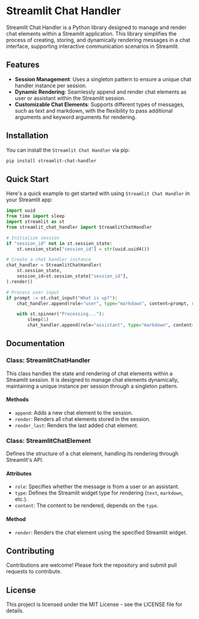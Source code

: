 # Streamlit Chat Handler

Streamlit Chat Handler is a Python library designed to manage and render chat elements within a Streamlit application. This library simplifies the process of creating, storing, and dynamically rendering messages in a chat interface, supporting interactive communication scenarios in Streamlit.

## Features

- **Session Management**: Uses a singleton pattern to ensure a unique chat handler instance per session.
- **Dynamic Rendering**: Seamlessly append and render chat elements as user or assistant within the Streamlit session.
- **Customizable Chat Elements**: Supports different types of messages, such as text and markdown, with the flexibility to pass additional arguments and keyword arguments for rendering.

## Installation

You can install the `Streamlit Chat Handler` via pip:

```bash
pip install streamlit-chat-handler
```

## Quick Start

Here's a quick example to get started with using `Streamlit Chat Handler` in your Streamlit app:

```python
import uuid
from time import sleep
import streamlit as st
from streamlit_chat_handler import StreamlitChatHandler

# Initialize session
if "session_id" not in st.session_state:
    st.session_state["session_id"] = str(uuid.uuid4())

# Create a chat handler instance
chat_handler = StreamlitChatHandler(
    st.session_state,
    session_id=st.session_state["session_id"],
).render()

# Process user input
if prompt := st.chat_input("What is up?"):
    chat_handler.append(role="user", type="markdown", content=prompt, render=True)

    with st.spinner("Processing..."):
        sleep(1)
        chat_handler.append(role="assistant", type="markdown", content="answer", render=True)

```

## Documentation

### Class: StreamlitChatHandler

This class handles the state and rendering of chat elements within a Streamlit session. It is designed to manage chat elements dynamically, maintaining a unique instance per session through a singleton pattern.

#### Methods

- `append`: Adds a new chat element to the session.
- `render`: Renders all chat elements stored in the session.
- `render_last`: Renders the last added chat element.

### Class: StreamlitChatElement

Defines the structure of a chat element, handling its rendering through Streamlit's API.

#### Attributes

- `role`: Specifies whether the message is from a user or an assistant.
- `type`: Defines the Streamlit widget type for rendering (`text`, `markdown`, etc.).
- `content`: The content to be rendered, depends on the `type`.

#### Method

- `render`: Renders the chat element using the specified Streamlit widget.

## Contributing

Contributions are welcome! Please fork the repository and submit pull requests to contribute.

## License

This project is licensed under the MIT License - see the LICENSE file for details.
